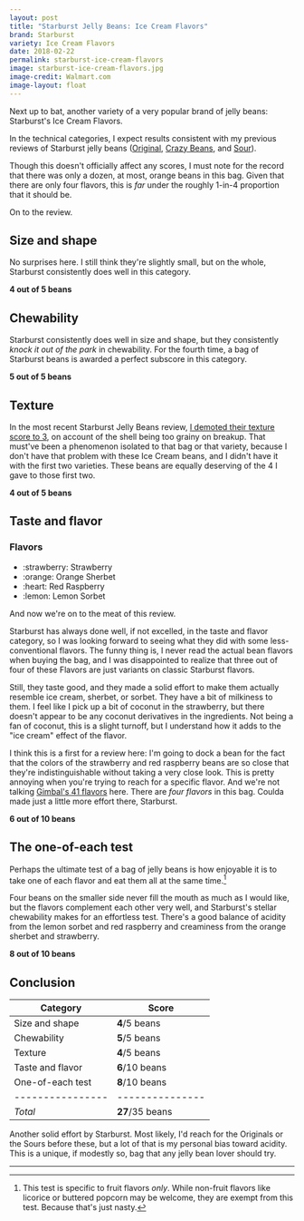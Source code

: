 ```yaml
---
layout: post
title: "Starburst Jelly Beans: Ice Cream Flavors"
brand: Starburst
variety: Ice Cream Flavors
date: 2018-02-22
permalink: starburst-ice-cream-flavors
image: starburst-ice-cream-flavors.jpg
image-credit: Walmart.com
image-layout: float
---
```


Next up to bat, another variety of a very popular brand of jelly beans:
Starburst's Ice Cream Flavors.

In the technical categories, I expect results consistent with my previous
reviews of Starburst jelly beans ([Original](/starburst-jelly-beans),
[Crazy Beans](/starburst-crazy-beans), and [Sour](/starburst-sour-jelly-beans)).

Though this doesn't officially affect any scores,
I must note for the record that there was only a dozen, at most,
orange beans in this bag. Given that there are only four flavors,
this is _far_ under the roughly 1-in-4 proportion that it should be.

On to the review.


## Size and shape

No surprises here. I still think they're slightly small,
but on the whole, Starburst consistently does well in this category.

**4 out of 5 beans**


## Chewability

Starburst consistently does well in size and shape,
but they consistently _knock it out of the park_ in chewability.
For the fourth time, a bag of Starburst beans
is awarded a perfect subscore in this category.

**5 out of 5 beans**


## Texture

In the most recent Starburst Jelly Beans review,
[I demoted their texture score to 3](/starburst-sour-jelly-beans#texture),
on account of the shell being too grainy on breakup.
That must've been a phenomenon isolated to that bag or that variety,
because I don't have that problem with these Ice Cream beans,
and I didn't have it with the first two varieties.
These beans are equally deserving of the 4 I gave to those first two.

**4 out of 5 beans**


## Taste and flavor

<div class="inset">
    <h3>Flavors</h3>
    <ul class="emoji-list">
        <li>:strawberry: Strawberry</li>
        <li>:orange: Orange Sherbet</li>
        <li>:heart: Red Raspberry</li>
        <li>:lemon: Lemon Sorbet</li>
    </ul>
</div>

And now we're on to the meat of this review.

Starburst has always done well, if not excelled,
in the taste and flavor category,
so I was looking forward to seeing what they did with
some less-conventional flavors. The funny thing is,
I never read the actual bean flavors when buying the bag,
and I was disappointed to realize that three out of four of these Flavors
are just variants on classic Starburst flavors.

Still, they taste good, and they made a solid effort
to make them actually resemble ice cream, sherbet, or sorbet.
They have a bit of milkiness to them.
I feel like I pick up a bit of coconut in the strawberry,
but there doesn't appear to be any coconut derivatives in the ingredients.
Not being a fan of coconut, this is a slight turnoff,
but I understand how it adds to the "ice cream" effect of the flavor.

I think this is a first for a review here:
I'm going to dock a bean for the fact that the colors of the strawberry
and red raspberry beans are so close that they're indistinguishable
without taking a very close look.
This is pretty annoying when you're trying to reach for a specific flavor.
And we're not talking [Gimbal's 41 flavors](/gimbals-gourmet-jelly-beans) here.
There are _four flavors_ in this bag.
Coulda made just a little more effort there, Starburst.

**6 out of 10 beans**


## The one-of-each test

Perhaps the ultimate test of a bag of jelly beans is how enjoyable it is
to take one of each flavor and eat them all at the same time.[^1]

Four beans on the smaller side never fill the mouth as much as I would like,
but the flavors complement each other very well,
and Starburst's stellar chewability makes for an effortless test.
There's a good balance of acidity from the lemon sorbet and red raspberry
and creaminess from the orange sherbet and strawberry.

**8 out of 10 beans**


## Conclusion

Category         | Score
---------------- | ---------------
Size and shape   | **4**/5 beans
Chewability      | **5**/5 beans
Texture          | **4**/5 beans
Taste and flavor | **6**/10 beans
One-of-each test | **8**/10 beans
---------------- | ---------------
_Total_          | **27**/35 beans

Another solid effort by Starburst.
Most likely, I'd reach for the Originals or the Sours before these,
but a lot of that is my personal bias toward acidity.
This is a unique, if modestly so, bag that any jelly bean lover should try.

---

[^1]: This test is specific to fruit flavors _only_. While non-fruit flavors like licorice or buttered popcorn may be welcome, they are exempt from this test. Because that's just nasty.

